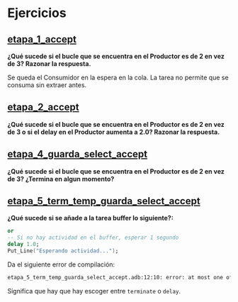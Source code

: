 # Ejercicios

## [etapa_1_accept](../p7/etapa_1_accept.adb)

**¿Qué sucede si el bucle que se encuentra en el Productor es de 2 en vez de 3? Razonar la respuesta.**

Se queda el Consumidor en la espera en la cola. La tarea no permite que se consuma sin extraer antes.

## [etapa_2_accept](../p7/etapa_2_accept.adb)

**¿Qué sucede si el bucle que se encuentra en el Productor es de 2 en vez de 3 o si el delay en el Productor aumenta a 2.0? Razonar la respuesta.**

## [etapa_4_guarda_select_accept](../p7/etapa_4_guarda_select_accept.adb)

**¿Qué sucede si el bucle que se encuentra en el Productor es de 2 en vez de 3? ¿Termina en algun momento?**

## [etapa_5_term_temp_guarda_select_accept](../p7/etapa_5_term_temp_guarda_select_accept.adb)

**¿Qué sucede si se añade a la tarea buffer lo siguiente?:**

```ada
or
-- Si no hay actividad en el buffer, esperar 1 segundo
delay 1.0;
Put_Line("Esperando actividad...");
```

Da el siguiente error de compilación:

```bash
etapa_5_term_temp_guarda_select_accept.adb:12:10: error: at most one of "terminate" or "delay" alternative
```

Significa que hay que hay escoger entre `terminate` o `delay`.
